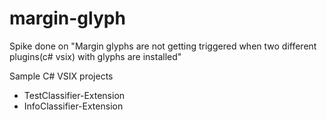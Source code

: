 # margin-glyph

Spike done on "Margin glyphs are not getting triggered when two different plugins(c# vsix) with glyphs are installed"

Sample C# VSIX projects
* TestClassifier-Extension
* InfoClassifier-Extension